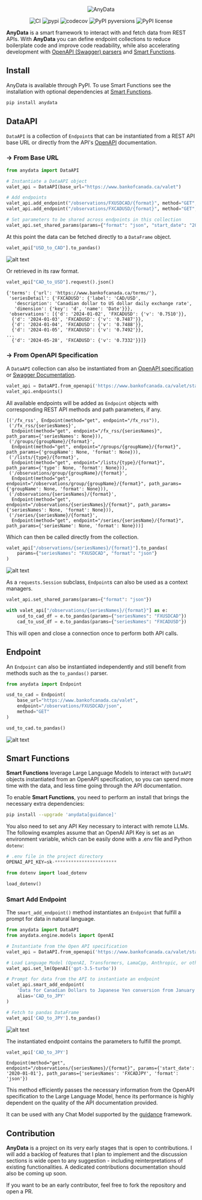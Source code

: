 <p align="center">
  <img src="docs/images/AnyData_logo.png" alt="AnyData">
</p>
<p align="center">
  <img src="https://github.com/erich-hs/AnyData/actions/workflows/ci.yml/badge.svg" alt="CI">
  <img src="https://img.shields.io/pypi/v/anydata" alt="pypi">
  <img src="https://codecov.io/gh/erich-hs/AnyData/graph/badge.svg?token=ZT12OKMZLC" alt="codecov">
  <img src="https://img.shields.io/pypi/pyversions/anydata.svg" alt="PyPI pyversions">
  <img src="https://img.shields.io/pypi/l/anydata" alt="PyPI license">
</p>

**AnyData** is a smart framework to interact with and fetch data from REST APIs. With **AnyData** you can define endpoint collections to reduce boilerplate code and improve code readability, while also accelerating development with [OpenAPI (Swagger) parsers](#-from-openapi-specification) and [Smart Functions](#smart-functions).

## Install

AnyData is available through PyPI. To use Smart Functions see the installation with optional dependencies at [Smart Functions](#smart-functions).

```zsh
pip install anydata
```

## DataAPI

`DataAPI` is a collection of `Endpoint`s that can be instantiated from a REST API base URL or directly from the API's [OpenAPI](https://spec.openapis.org/oas/latest.html) documentation.

### → From Base URL

```python
from anydata import DataAPI

# Instantiate a DataAPI object
valet_api = DataAPI(base_url="https://www.bankofcanada.ca/valet")

# Add endpoints
valet_api.add_endpoint("/observations/FXUSDCAD/{format}", method="GET", alias="USD_to_CAD")
valet_api.add_endpoint("/observations/FXCADUSD/{format}", method="GET", alias="CAD_to_USD")

# Set parameters to be shared across endpoints in this collection
valet_api.set_shared_params(params={"format": "json", "start_date": "2024-01-01"})
```

At this point the data can be fetched directly to a `DataFrame` object.

```python
valet_api["USD_to_CAD"].to_pandas()
```

![alt text](docs/images/df_example_00.png)

Or retrieved in its raw format.

```python
valet_api["CAD_to_USD"].request().json()
```

```
{'terms': {'url': 'https://www.bankofcanada.ca/terms/'},
 'seriesDetail': {'FXCADUSD': {'label': 'CAD/USD',
   'description': 'Canadian dollar to US dollar daily exchange rate',
   'dimension': {'key': 'd', 'name': 'Date'}}},
 'observations': [{'d': '2024-01-02', 'FXCADUSD': {'v': '0.7510'}},
  {'d': '2024-01-03', 'FXCADUSD': {'v': '0.7487'}},
  {'d': '2024-01-04', 'FXCADUSD': {'v': '0.7488'}},
  {'d': '2024-01-05', 'FXCADUSD': {'v': '0.7492'}},
...
  {'d': '2024-05-28', 'FXCADUSD': {'v': '0.7332'}}]}
```

### → From OpenAPI Specification

A `DataAPI` collection can also be instantiated from an [OpenAPI specification](https://github.com/OAI/OpenAPI-Specification) or [Swagger Documentation](https://swagger.io/docs/specification/about/).

```python
valet_api = DataAPI.from_openapi('https://www.bankofcanada.ca/valet/static/swagger/api-en.yml')
valet_api.endpoints()
```

All available endpoints will be added as `Endpoint` objects with corresponding REST API methods and path parameters, if any.

```
[('/fx_rss', Endpoint(method="get", endpoint="/fx_rss")),
 ('/fx_rss/{seriesNames}',
  Endpoint(method="get", endpoint="/fx_rss/{seriesNames}", path_params={'seriesNames': None})),
 ('/groups/{groupName}/{format}',
  Endpoint(method="get", endpoint="/groups/{groupName}/{format}", path_params={'groupName': None, 'format': None})),
 ('/lists/{type}/{format}',
  Endpoint(method="get", endpoint="/lists/{type}/{format}", path_params={'type': None, 'format': None})),
 ('/observations/group/{groupName}/{format}',
  Endpoint(method="get", endpoint="/observations/group/{groupName}/{format}", path_params={'groupName': None, 'format': None})),
 ('/observations/{seriesNames}/{format}',
  Endpoint(method="get", endpoint="/observations/{seriesNames}/{format}", path_params={'seriesNames': None, 'format': None})),
 ('/series/{seriesName}/{format}',
  Endpoint(method="get", endpoint="/series/{seriesName}/{format}", path_params={'seriesName': None, 'format': None}))]
```

Which can then be called directly from the collection.

```python
valet_api["/observations/{seriesNames}/{format}"].to_pandas(
    params={"seriesNames": "FXUSDCAD", "format": "json"}
)
```

![alt text](docs/images/df_example_01.png)

As a `requests.Session` subclass, `Endpoint`s can also be used as a context managers.

```python
valet_api.set_shared_params(params={"format": "json"})

with valet_api["/observations/{seriesNames}/{format}"] as e:
    usd_to_cad_df = e.to_pandas(params={"seriesNames": "FXUSDCAD"})
    cad_to_usd_df = e.to_pandas(params={"seriesNames": "FXCADUSD"})
```

This will open and close a connection once to perform both API calls.

## Endpoint

An `Endpoint` can also be instantiated independently and still benefit from methods such as the `to_pandas()` parser.

```python
from anydata import Endpoint

usd_to_cad = Endpoint(
    base_url="https://www.bankofcanada.ca/valet",
    endpoint="/observations/FXUSDCAD/json",
    method="GET"
)

usd_to_cad.to_pandas()
```

![alt text](docs/images/df_example_01.png)

## Smart Functions

**Smart Functions** leverage Large Language Models to interact with `DataAPI` objects instantiated from an OpenAPI specification, so you can spend more time with the data, and less time going through the API documentation.

To enable **Smart Functions**, you need to perform an install that brings the necessary extra dependencies:

```zsh
pip install --upgrade 'anydata[guidance]'
```

You also need to set any API Key necessary to interact with remote LLMs. The following examples assume that an OpenAI API Key is set as an environment variable, which can be easily done with a .env file and Python `dotenv`:

```python
# .env file in the project directory
OPENAI_API_KEY=sk-***********************
```

```python
from dotenv import load_dotenv

load_dotenv()
```

### Smart Add Endpoint

The `smart_add_endpoint()` method instantiates an `Endpoint` that fulfill a prompt for data in natural language.

```python
from anydata import DataAPI
from anydata.engine.models import OpenAI

# Instantiate from the Open API specification
valet_api = DataAPI.from_openapi('https://www.bankofcanada.ca/valet/static/swagger/api-en.yml')

# Load Language Model (OpenAI, Transformers, LamaCpp, Anthropic, or others...)
valet_api.set_lm(OpenAI('gpt-3.5-turbo'))

# Prompt for data from the API to instantiate an endpoint
valet_api.smart_add_endpoint(
    'Data for Canadian Dollars to Japanese Yen conversion from January 2020 onwards',
    alias='CAD_to_JPY'
)

# Fetch to pandas DataFrame
valet_api['CAD_to_JPY'].to_pandas()
```

![alt text](docs/images/df_example_02.png)

The instantiated endpoint contains the parameters to fulfill the prompt.

```python
valet_api['CAD_to_JPY']
```

```
Endpoint(method="get", endpoint="/observations/{seriesNames}/{format}", params={'start_date': '2020-01-01'}, path_params={'seriesNames': 'FXCADJPY', 'format': 'json'})
```

This method efficiently passes the necessary information from the OpenAPI specification to the Large Language Model, hence its performance is highly dependent on the quality of the API documentation provided.

It can be used with any Chat Model supported by the [guidance](https://github.com/guidance-ai/guidance) framework.

## Contribution

**AnyData** is a project on its very early stages that is open to contributions. I will add a backlog of features that I plan to implement and the discussion sections is wide open to any suggestion - including reinterpretations of existing functionalities. A dedicated contributions documentation should also be coming up soon.

If you want to be an early contributor, feel free to fork the repository and open a PR.
